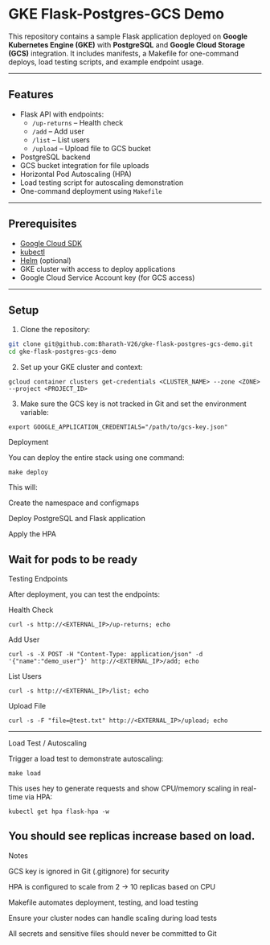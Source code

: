 # GKE Flask-Postgres-GCS Demo

This repository contains a sample Flask application deployed on **Google Kubernetes Engine (GKE)** with **PostgreSQL** and **Google Cloud Storage (GCS)** integration. It includes manifests, a Makefile for one-command deploys, load testing scripts, and example endpoint usage.

---

## Features

- Flask API with endpoints:
  - `/up-returns` – Health check
  - `/add` – Add user
  - `/list` – List users
  - `/upload` – Upload file to GCS bucket
- PostgreSQL backend
- GCS bucket integration for file uploads
- Horizontal Pod Autoscaling (HPA)
- Load testing script for autoscaling demonstration
- One-command deployment using `Makefile`

---

## Prerequisites

- [Google Cloud SDK](https://cloud.google.com/sdk/docs/install)
- [kubectl](https://kubernetes.io/docs/tasks/tools/)
- [Helm](https://helm.sh/docs/intro/install/) (optional)
- GKE cluster with access to deploy applications
- Google Cloud Service Account key (for GCS access)

---

## Setup

1. Clone the repository:
```bash
git clone git@github.com:Bharath-V26/gke-flask-postgres-gcs-demo.git
cd gke-flask-postgres-gcs-demo
```

2. Set up your GKE cluster and context:
```
gcloud container clusters get-credentials <CLUSTER_NAME> --zone <ZONE> --project <PROJECT_ID>
```

3. Make sure the GCS key is not tracked in Git and set the environment variable:
```
export GOOGLE_APPLICATION_CREDENTIALS="/path/to/gcs-key.json"
```

Deployment

You can deploy the entire stack using one command:
```
make deploy
```

This will:

Create the namespace and configmaps

Deploy PostgreSQL and Flask application

Apply the HPA

Wait for pods to be ready
------------------------------------------------------------------------------------------------
Testing Endpoints

After deployment, you can test the endpoints:

Health Check
```
curl -s http://<EXTERNAL_IP>/up-returns; echo
```

Add User
```
curl -s -X POST -H "Content-Type: application/json" -d '{"name":"demo_user"}' http://<EXTERNAL_IP>/add; echo
```

List Users
```
curl -s http://<EXTERNAL_IP>/list; echo
```

Upload File
```
curl -s -F "file=@test.txt" http://<EXTERNAL_IP>/upload; echo
```
------------------------------------------------------------------------------------------------
Load Test / Autoscaling

Trigger a load test to demonstrate autoscaling:
```
make load
```
This uses hey to generate requests and show CPU/memory scaling in real-time via HPA:
```
kubectl get hpa flask-hpa -w
```
You should see replicas increase based on load.
------------------------------------------------------------------------------------------------
Notes

GCS key is ignored in Git (.gitignore) for security

HPA is configured to scale from 2 → 10 replicas based on CPU

Makefile automates deployment, testing, and load testing

Ensure your cluster nodes can handle scaling during load tests

All secrets and sensitive files should never be committed to Git

